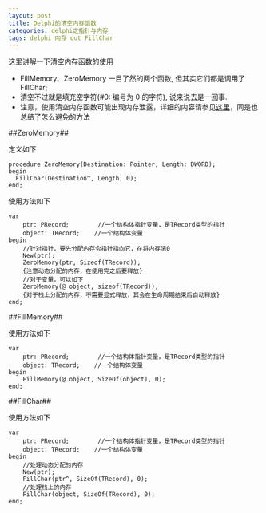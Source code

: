```yaml
---
layout: post
title: Delphi的清空内存函数
categories: delphi之指针与内存
tags: delphi 内存 out FillChar
---
```


这里讲解一下清空内存函数的使用

* FillMemory、ZeroMemory 一目了然的两个函数, 但其实它们都是调用了 FillChar;
* 清空不过就是填充空字符(#0: 编号为 0 的字符), 说来说去是一回事.
* 注意，使用清空内存函数可能出现内存泄露，详细的内容请参见[这里](.／delphi-string-memory-20151118/)，同是也总结了怎么避免的方法

##ZeroMemory##


定义如下

```
procedure ZeroMemory(Destination: Pointer; Length: DWORD);
begin
  FillChar(Destination^, Length, 0);
end;
```
使用方法如下

```
var
    ptr: PRecord;        //一个结构体指针变量，是TRecord类型的指针
    object: TRecord;    //一个结构体变量
begin
    //针对指针，要先分配内存令指针指向它，在将内存清0
    New(ptr);
    ZeroMemory(ptr, Sizeof(TRecord));
    {注意动态分配的内存，在使用完之后要释放}
    //对于变量，可以如下
    ZeroMemory(@ object, sizeof(TRecord));
    {对于栈上分配的内存，不需要显式释放，其会在生命周期结束后自动释放}
end;
```

##FillMemory##

使用方法如下

```
var
    ptr: PRecord;        //一个结构体指针变量，是TRecord类型的指针
    object: TRecord;    //一个结构体变量
begin
    FillMemory(@ object, SizeOf(object), 0);
end;
```

##FillChar##

使用方法如下

```
var
    ptr: PRecord;        //一个结构体指针变量，是TRecord类型的指针
    object: TRecord;    //一个结构体变量
begin
    //处理动态分配的内存
    New(ptr);
    FillChar(ptr^, SizeOf(TRecord), 0);
    //处理栈上的内存
    FillChar(object, SizeOf(TRecord), 0);
end;
```
